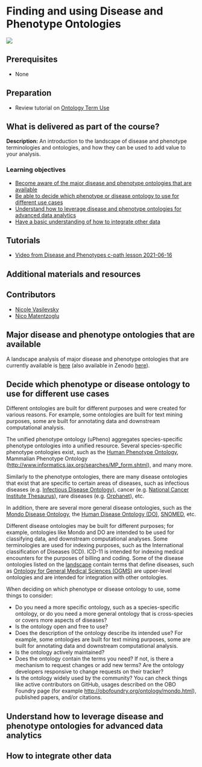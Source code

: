 # Finding and using Disease and Phenotype Ontologies

<a href="../reference/obook-maturity-indicator"><img src="https://img.shields.io/endpoint?url=https%3A%2F%2Fraw.githubusercontent.com%2FOBOAcademy%2Fobook%2Fmaster%2Fdocs%2Fresources%2Fobook-badge-development.json" /></a>

## Prerequisites

- None

## Preparation

- Review tutorial on [Ontology Term Use](../lesson/ontology-term-use.md)

## What is delivered as part of the course?

**Description:** An introduction to the landscape of disease and phenotype terminologies and ontologies, and how they can be used to add value to your analysis.

### Learning objectives

- [Become aware of the major disease and phenotype ontologies that are available](#major)
- [Be able to decide which phenotype or disease ontology to use for different use cases](#decision)
- [Understand how to leverage disease and phenotype ontologies for advanced data analytics](#analytics)
- [Have a basic understanding of how to integrate other data](#integrate)

## Tutorials

- [Video from Disease and Phenotypes c-path lesson 2021-06-16](https://www.dropbox.com/sh/c32zcq1iroh6km1/AACR5_se8epI1Qacy5aYmN08a?dl=0&preview=GMT20210616-170346_Recording_1920x1080.mp4)

## Additional materials and resources

## Contributors

- [Nicole Vasilevsky](https://orcid.org/0000-0001-5208-3432)
- [Nico Matentzoglu](https://orcid.org/0000-0002-7356-1779)

<a name="major"></a>

## Major disease and phenotype ontologies that are available

A landscape analysis of major disease and phenotype ontologies that are currently available is [here](../reference/medical-ontology-landscape.md) (also available in Zenodo [here](https://zenodo.org/record/6299898#.YvM_kezMJ6od)).

<a name="decision"></a>

## Decide which phenotype or disease ontology to use for different use cases

Different ontologies are built for different purposes and were created for various reasons. For example, some ontologies are built for text mining purposes, some are built for annotating data and downstream computational analysis.

The unified phenotype ontology (uPheno) aggregates species-specific phenotype ontologies into a unified resource. Several species-specific phenotype ontologies exist, such as the [Human Phenotype Ontology](https://hpo.jax.org/app/), Mammalian Phenotype Ontology (http://www.informatics.jax.org/searches/MP_form.shtml), and many more.

Similarly to the phenotype ontologies, there are many disease ontologies that exist that are specific to certain areas of diseases, such as infectious diseases (e.g. [Infectious Disease Ontology](https://bioportal.bioontology.org/ontologies/IDO)), cancer (e.g. [National Cancer Institute Thesaurus](https://ncithesaurus.nci.nih.gov/ncitbrowser/pages/home.jsf?version=20.11e)), rare diseases (e.g. [Orphanet](https://www.orpha.net/consor/cgi-bin/index.php)), etc.

In addition, there are several more general disease ontologies, such as the [Mondo Disease Ontology](https://mondo.monarchinitiative.org/), the [Human Disease Ontology (DO)](http://www.disease-ontology.org/), [SNOMED](https://browser.ihtsdotools.org/?), etc.

Different disease ontologies may be built for different purposes; for example, ontologies like Mondo and DO are intended to be used for classifying data, and downstream computational analyses. Some terminologies are used for indexing purposes, such as the International classification of Diseases (ICD). ICD-11 is intended for indexing medical encounters for the purposes of billing and coding. Some of the disease ontologies listed on the [landscape](../reference/medical-ontology-landscape.md) contain terms that define diseases, such as [Ontology for General Medical Sciences (OGMS)](http://obofoundry.org/ontology/ogms.html) are upper-level ontologies and are intended for integration with other ontologies.

When deciding on which phenotype or disease ontology to use, some things to consider:

- Do you need a more specific ontology, such as a species-specific ontology, or do you need a more general ontology that is cross-species or covers more aspects of diseases?
- Is the ontology open and free to use?
- Does the description of the ontology describe its intended use? For example, some ontologies are built for text mining purposes, some are built for annotating data and downstream computational analysis.
- Is the ontology actively maintained?
- Does the ontology contain the terms you need? If not, is there a mechanism to request changes or add new terms? Are the ontology developers responsive to change requests on their tracker?
- Is the ontology widely used by the community? You can check things like active contributors on GitHub, usages described on the OBO Foundry page (for example http://obofoundry.org/ontology/mondo.html), published papers, and/or citations.

<a name="analytics"></a>

## Understand how to leverage disease and phenotype ontologies for advanced data analytics

<a name="integrate"></a>

## How to integrate other data
